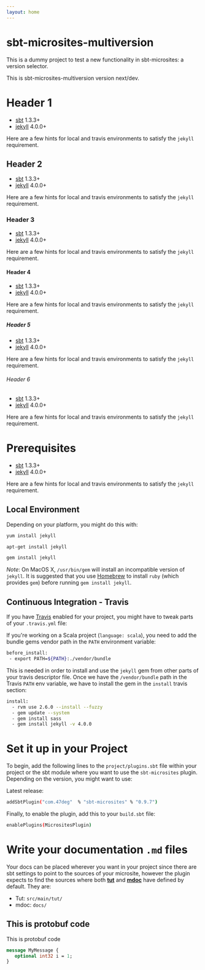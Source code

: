 ```yaml
---
layout: home
---
```


# sbt-microsites-multiversion

This is a dummy project to test a new functionality in sbt-microsites: a version selector.

This is sbt-microsites-multiversion version next/dev.


# Header 1

* [sbt](http://www.scala-sbt.org/) 1.3.3+
* [jekyll](https://jekyllrb.com/) 4.0.0+

Here are a few hints for local and travis environments to satisfy the `jekyll` requirement.

## Header 2

* [sbt](http://www.scala-sbt.org/) 1.3.3+
* [jekyll](https://jekyllrb.com/) 4.0.0+

Here are a few hints for local and travis environments to satisfy the `jekyll` requirement.

### Header 3

* [sbt](http://www.scala-sbt.org/) 1.3.3+
* [jekyll](https://jekyllrb.com/) 4.0.0+

Here are a few hints for local and travis environments to satisfy the `jekyll` requirement.

#### Header 4

* [sbt](http://www.scala-sbt.org/) 1.3.3+
* [jekyll](https://jekyllrb.com/) 4.0.0+

Here are a few hints for local and travis environments to satisfy the `jekyll` requirement.

##### Header 5

* [sbt](http://www.scala-sbt.org/) 1.3.3+
* [jekyll](https://jekyllrb.com/) 4.0.0+

Here are a few hints for local and travis environments to satisfy the `jekyll` requirement.

###### Header 6

* [sbt](http://www.scala-sbt.org/) 1.3.3+
* [jekyll](https://jekyllrb.com/) 4.0.0+

Here are a few hints for local and travis environments to satisfy the `jekyll` requirement.

# Prerequisites

* [sbt](http://www.scala-sbt.org/) 1.3.3+
* [jekyll](https://jekyllrb.com/) 4.0.0+

Here are a few hints for local and travis environments to satisfy the `jekyll` requirement.

## Local Environment

Depending on your platform, you might do this with:

```bash
yum install jekyll

apt-get install jekyll

gem install jekyll
```

*Note*: On MacOS X, `/usr/bin/gem` will install an incompatible version of `jekyll`. It is suggested that you use [Homebrew](https://brew.sh/) to install `ruby` (which provides `gem`) before running `gem install jekyll`.

## Continuous Integration - Travis

If you have [Travis](https://travis-ci.org/) enabled for your project, you might have to tweak parts of your `.travis.yml` file:

If you're working on a Scala project (`language: scala`), you need to add the bundle gems vendor path in the `PATH` environment variable:

```bash
before_install:
 - export PATH=${PATH}:./vendor/bundle
```

This is needed in order to install and use the `jekyll` gem from other parts of your travis descriptor file. Once we have the `/vendor/bundle` path in the Travis `PATH` env variable, we have to install the gem in the `install` travis section:

```bash
install:
  - rvm use 2.6.0 --install --fuzzy
  - gem update --system
  - gem install sass
  - gem install jekyll -v 4.0.0
```

# Set it up in your Project

To begin, add the following lines to the `project/plugins.sbt` file within your project or the sbt module where you want to use the `sbt-microsites` plugin. Depending on the version, you might want to use:

Latest release:

[comment]: # (Start Replace)

```bash
addSbtPlugin("com.47deg"  % "sbt-microsites" % "0.9.7")
```

[comment]: # (End Replace)

Finally, to enable the plugin, add this to your `build.sbt` file:
```bash
enablePlugins(MicrositesPlugin)
```

# Write your documentation `.md` files

Your docs can be placed wherever you want in your project since there are sbt settings to point to the sources of your microsite, however the plugin expects to find the sources where both [**tut**](https://github.com/tpolecat/tut) and [**mdoc**](https://github.com/scalameta/mdoc) have defined by default. They are:

- Tut: `src/main/tut/`
- mdoc: `docs/`


## This is protobuf code

This is protobuf code

```protobuf
message MyMessage {
   optional int32 i = 1;
}
```
